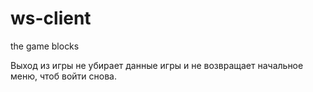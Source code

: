 # ws-client

the game blocks

Выход из игры не убирает данные игры и не возвращает начальное меню, чтоб войти снова.
